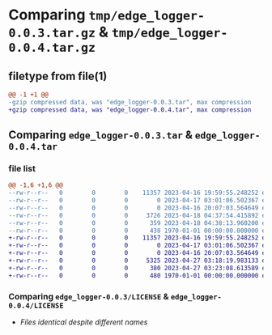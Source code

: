 # Comparing `tmp/edge_logger-0.0.3.tar.gz` & `tmp/edge_logger-0.0.4.tar.gz`

## filetype from file(1)

```diff
@@ -1 +1 @@
-gzip compressed data, was "edge_logger-0.0.3.tar", max compression
+gzip compressed data, was "edge_logger-0.0.4.tar", max compression
```

## Comparing `edge_logger-0.0.3.tar` & `edge_logger-0.0.4.tar`

### file list

```diff
@@ -1,6 +1,6 @@
--rw-r--r--   0        0        0    11357 2023-04-16 19:59:55.248252 edge_logger-0.0.3/LICENSE
--rw-r--r--   0        0        0        0 2023-04-17 03:01:06.502367 edge_logger-0.0.3/README.md
--rw-r--r--   0        0        0        0 2023-04-16 20:07:03.564649 edge_logger-0.0.3/edge_logger/__init__.py
--rw-r--r--   0        0        0     3726 2023-04-18 04:37:54.415892 edge_logger-0.0.3/edge_logger/edge_logger.py
--rw-r--r--   0        0        0      359 2023-04-18 04:38:13.960200 edge_logger-0.0.3/pyproject.toml
--rw-r--r--   0        0        0      438 1970-01-01 00:00:00.000000 edge_logger-0.0.3/PKG-INFO
+-rw-r--r--   0        0        0    11357 2023-04-16 19:59:55.248252 edge_logger-0.0.4/LICENSE
+-rw-r--r--   0        0        0        0 2023-04-17 03:01:06.502367 edge_logger-0.0.4/README.md
+-rw-r--r--   0        0        0        0 2023-04-16 20:07:03.564649 edge_logger-0.0.4/edge_logger/__init__.py
+-rw-r--r--   0        0        0     5325 2023-04-27 03:18:19.983133 edge_logger-0.0.4/edge_logger/edge_logger.py
+-rw-r--r--   0        0        0      380 2023-04-27 03:23:08.613589 edge_logger-0.0.4/pyproject.toml
+-rw-r--r--   0        0        0      480 1970-01-01 00:00:00.000000 edge_logger-0.0.4/PKG-INFO
```

### Comparing `edge_logger-0.0.3/LICENSE` & `edge_logger-0.0.4/LICENSE`

 * *Files identical despite different names*

